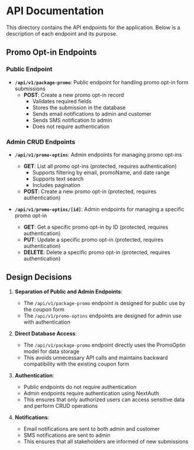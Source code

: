 # API Documentation

This directory contains the API endpoints for the application. Below is a description of each endpoint and its purpose.

## Promo Opt-in Endpoints

### Public Endpoint

- **`/api/v1/package-promo`**: Public endpoint for handling promo opt-in form submissions
  - **POST**: Create a new promo opt-in record
    - Validates required fields
    - Stores the submission in the database
    - Sends email notifications to admin and customer
    - Sends SMS notification to admin
    - Does not require authentication

### Admin CRUD Endpoints

- **`/api/v1/promo-optins`**: Admin endpoints for managing promo opt-ins

  - **GET**: List all promo opt-ins (protected, requires authentication)
    - Supports filtering by email, promoName, and date range
    - Supports text search
    - Includes pagination
  - **POST**: Create a new promo opt-in (protected, requires authentication)

- **`/api/v1/promo-optins/[id]`**: Admin endpoints for managing a specific promo opt-in
  - **GET**: Get a specific promo opt-in by ID (protected, requires authentication)
  - **PUT**: Update a specific promo opt-in (protected, requires authentication)
  - **DELETE**: Delete a specific promo opt-in (protected, requires authentication)

## Design Decisions

1. **Separation of Public and Admin Endpoints**:

   - The `/api/v1/package-promo` endpoint is designed for public use by the coupon form
   - The `/api/v1/promo-optins` endpoints are designed for admin use with authentication

2. **Direct Database Access**:

   - The `/api/v1/package-promo` endpoint directly uses the PromoOptin model for data storage
   - This avoids unnecessary API calls and maintains backward compatibility with the existing coupon form

3. **Authentication**:

   - Public endpoints do not require authentication
   - Admin endpoints require authentication using NextAuth
   - This ensures that only authorized users can access sensitive data and perform CRUD operations

4. **Notifications**:
   - Email notifications are sent to both admin and customer
   - SMS notifications are sent to admin
   - This ensures that all stakeholders are informed of new submissions
